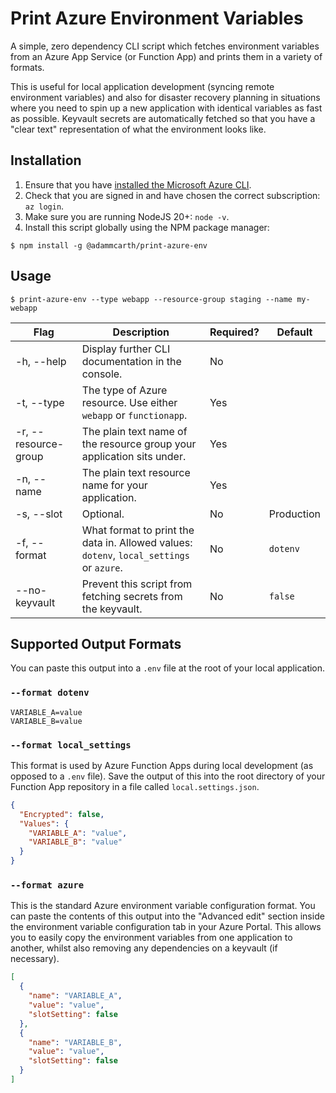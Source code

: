 # Print Azure Environment Variables

A simple, zero dependency CLI script which fetches environment variables from an Azure App Service (or Function App) and prints them in a variety of formats.

This is useful for local application development (syncing remote environment variables) and also for disaster recovery planning in situations where you need to spin up a new application with identical variables as fast as possible. Keyvault secrets are automatically fetched so that you have a "clear text" representation of what the environment looks like.

## Installation

1. Ensure that you have [installed the Microsoft Azure CLI](https://learn.microsoft.com/en-us/cli/azure/install-azure-cli).
2. Check that you are signed in and have chosen the correct subscription: `az login`.
3. Make sure you are running NodeJS 20+: `node -v`.
4. Install this script globally using the NPM package manager:

```shell
$ npm install -g @adammcarth/print-azure-env
```

## Usage

```shell
$ print-azure-env --type webapp --resource-group staging --name my-webapp
```

| Flag                 | Description                                                                              | Required? | Default    |
|----------------------|------------------------------------------------------------------------------------------|-----------|------------|
| -h, --help           | Display further CLI documentation in the console.                                        | No        |            |
| -t, --type           | The type of Azure resource. Use either `webapp` or `functionapp`.                        | Yes       |            |
| -r, --resource-group | The plain text name of the resource group your application sits under.                   | Yes       |            |
| -n, --name           | The plain text resource name for your application.                                       | Yes       |            |
| -s, --slot           | Optional.                                                                                | No        | Production |
| -f, --format         | What format to print the data in. Allowed values: `dotenv`, `local_settings` or `azure`. | No        | `dotenv`   |
| --no-keyvault        | Prevent this script from fetching secrets from the keyvault.                             | No        | `false`    |

## Supported Output Formats

You can paste this output into a `.env` file at the root of your local application.

### `--format dotenv`

```
VARIABLE_A=value
VARIABLE_B=value
```

### `--format local_settings`

This format is used by Azure Function Apps during local development (as opposed to a `.env` file). Save the output of this into the root directory of your Function App repository in a file called `local.settings.json`.

```json
{
  "Encrypted": false,
  "Values": {
    "VARIABLE_A": "value",
    "VARIABLE_B": "value"
  }
}
```

### `--format azure`

This is the standard Azure environment variable configuration format. You can paste the contents of this output into the "Advanced edit" section inside the environment variable configuration tab in your Azure Portal. This allows you to easily copy the environment variables from one application to another, whilst also removing any dependencies on a keyvault (if necessary).

```json
[
  {
    "name": "VARIABLE_A",
    "value": "value",
    "slotSetting": false
  },
  {
    "name": "VARIABLE_B",
    "value": "value",
    "slotSetting": false
  }
]
```
